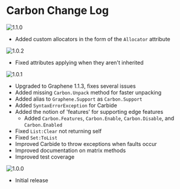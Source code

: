 # Carbon Change Log

![1.1.0](https://img.shields.io/badge/1.1.0-in_development-orange.svg?style=flat-square)
- Added custom allocators in the form of the `Allocator` attribute

![1.0.2](https://img.shields.io/badge/1.0.1-in_development-orange.svg?style=flat-square)
- Fixed attributes applying when they aren't inherited

![1.0.1](https://img.shields.io/badge/1.0.1-latest-brightgreen.svg?style=flat-square)
- Upgraded to Graphene 1.1.3, fixes several issues
- Added missing `Carbon.Unpack` method for faster unpacking
- Added alias to `Graphene.Support` as `Carbon.Support`
- Added `SyntaxErrorException` for Carbide
- Added the notion of 'features' for supporting edge features
	- Added `Carbon.Features`, `Carbon.Enable`, `Carbon.Disable`, and `Carbon.Enabled`
- Fixed `List:Clear` not returning self
- Fixed `Set:ToList`
- Improved Carbide to throw exceptions when faults occur
- Improved documentation on matrix methods
- Improved test coverage

![1.0.0](https://img.shields.io/badge/1.0.0-unsupported-red.svg?style=flat-square)
- Initial release